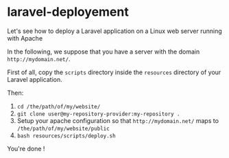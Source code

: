 # laravel-deployement
Let's see how to deploy a Laravel application on a Linux web server running with Apache

In the following, we suppose that you have a server with the domain `http://mydomain.net/`.

First of all, copy the `scripts` directory inside the `resources` directory of your Laravel application.

Then:
1) `cd /the/path/of/my/website/`
2) `git clone user@my-repository-provider:my-repository .`
3) Setup your apache configuration so that `http://mydomain.net/` maps to `/the/path/of/my/website/public`
4) `bash resources/scripts/deploy.sh`

You're done !

